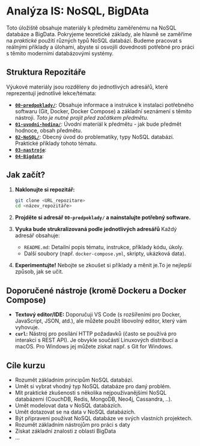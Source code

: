 # Analýza IS: NoSQL, BigDAta

Toto úložiště obsahuje materiály k předmětu zaměřenému na NoSQL databáze a BigData.  Pokryjeme teoretické základy, ale hlavně se zaměříme na *praktické* použití různých typů NoSQL databází.  Budeme pracovat s reálnými příklady a úlohami, abyste si osvojili dovednosti potřebné pro práci s těmito moderními databázovými systémy.

## Struktura Repozitáře

Výukové materiály jsou rozděleny do jednotlivých adresářů, které reprezentují jednotlivé lekce/témata:

*   [**`00-predpoklady/`**](00-predpoklady/README.md):  Obsahuje informace a instrukce k instalaci potřebného softwaru (Git, Docker, Docker Compose) a základní seznámení s těmito nástroji.  *Toto je nutné projít před začátkem předmětu.*
*   [**`01-uvodni-hodina/`**](01-uvodni-hodina/README.md):  Úvodní materíál k předmětu - jak bude předmět hodnoce, obsah předmětu.
*   [**`02-NoSQL/`**](02-NoSQL/README.md):  Obecný úvod do problematiky, typy NoSQL databází. Praktické příklady tohoto tématu.
*   [**`03-nastroje`**](03-nastroje/README.md):
*   [**`04-Bigdata`**](04-Bigdata/README.md):

## Jak začít?

1.  **Naklonujte si repozitář:**

    ```bash
    git clone <URL_repozitare>
    cd <název_repozitáře>
    ```

2.  **Projděte si adresář `00-predpoklady/` a nainstalujte potřebný software.**
3.  **Vyuka bude strukralizovaná podle jednotlivých adresářů**  Každý adresář obsahuje:
    *   `README.md`:  Detailní popis tématu, instrukce, příklady kódu, úkoly.
    *   Další soubory (např. `docker-compose.yml`, skripty, ukázková data).

4.  **Experimentujte!**  Nebojte se zkoušet si příklady a měnit je.To je nejlepší způsob, jak se učit.

## Doporučené nástroje (kromě Dockeru a Docker Compose)

*   **Textový editor/IDE:**  Doporučuji VS Code (s rozšířeními pro Docker, JavaScript, JSON, atd.), ale můžete použít libovolný editor, který vám vyhovuje.
*   **`curl`:**  Nástroj pro posílání HTTP požadavků (často se používá pro interakci s REST API).  Je obvykle součástí Linuxových distribucí a macOS.  Pro Windows jej můžete získat např. s Git for Windows.

## Cíle kurzu

*   Rozumět základním principům NoSQL databází.
*   Umět si vybrat vhodný typ NoSQL databáze pro daný problém.
*   Mít praktické zkušenosti s několika nejpoužívanějšími NoSQL databázemi (CouchDB, Redis, MongoDB, Neo4j, Cassandra, ..).
*   Umět modelovat data v NoSQL databázích.
*   Umět dotazovat se na data v NoSQL databázích.
*   Být připraveni používat NoSQL databáze ve svých vlastních projektech.
*   Rozumět základním nástrojům pro práci s daty
*   Získat základní znalosti z oblasti BigData
*   ...